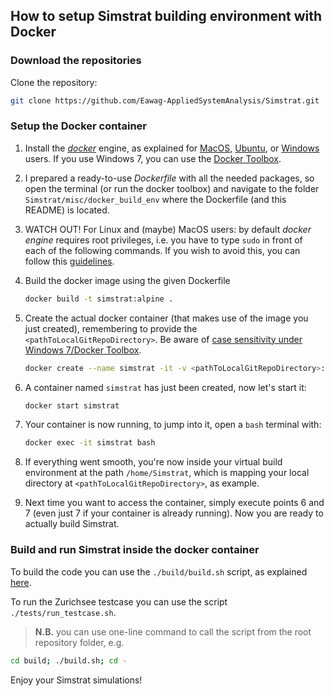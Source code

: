 ## How to setup Simstrat building environment with Docker
### Download the repositories
Clone the repository:

~~~bash
git clone https://github.com/Eawag-AppliedSystemAnalysis/Simstrat.git
~~~

### Setup the Docker container
1. Install the [_docker_](https://www.docker.com/
) engine, as explained for [MacOS](https://docs.docker.com/docker-for-mac/), [Ubuntu](https://docs.docker.com/install/linux/docker-ce/ubuntu/), or [Windows](https://docs.docker.com/docker-for-windows/) users. If you use Windows 7, you can use the [Docker Toolbox](https://docs.docker.com/toolbox/toolbox_install_windows/).
2. I prepared a ready-to-use *Dockerfile* with all the needed packages, so open the terminal (or run the docker toolbox) and navigate to the folder `Simstrat/misc/docker_build_env` where the Dockerfile (and this README) is located.
3. WATCH OUT! For Linux and (maybe) MacOS users: by default _docker engine_ requires root privileges, i.e. you have to type `sudo` in front of each of the following commands. If you wish to avoid this, you can follow this [guidelines](https://docs.docker.com/install/linux/linux-postinstall/#manage-docker-as-a-non-root-user).
4. Build the docker image using the given Dockerfile

    ~~~bash
    docker build -t simstrat:alpine .
    ~~~

5. Create the actual docker container (that makes use of the image you just created), remembering to provide the `<pathToLocalGitRepoDirectory>`. Be aware of [case sensitivity under Windows 7/Docker Toolbox](https://github.com/moby/moby/issues/28660).

    ~~~bash
    docker create --name simstrat -it -v <pathToLocalGitRepoDirectory>:/home/Simstrat simstrat:alpine
    ~~~

6. A container named `simstrat` has just been created, now let's start it:

    ~~~bash
    docker start simstrat
    ~~~

7. Your container is now running, to jump into it, open a `bash` terminal with:

    ~~~bash
    docker exec -it simstrat bash
    ~~~

8. If everything went smooth, you're now inside your virtual build environment at the path `/home/Simstrat`, which is mapping your local directory at `<pathToLocalGitRepoDirectory>`, as example.

9. Next time you want to access the container, simply execute points 6 and 7 (even just 7 if your container is already running). Now you are ready to actually build Simstrat.

### Build and run Simstrat inside the docker container
To build the code you can use the `./build/build.sh` script, as explained [here](../../build).

To run the Zurichsee testcase you can use the script `./tests/run_testcase.sh`.

> **N.B.** you can use one-line command to call the script from the root repository folder, e.g.
~~~bash
cd build; ./build.sh; cd -
~~~

Enjoy your Simstrat simulations!
